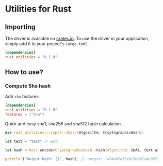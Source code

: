 # Utilities for Rust

## Importing
The driver is available on [crates.io](https://crates.io/crates/imgurs). To use the driver in
your application, simply add it to your project's `Cargo.toml`.

```toml
[dependencies]
rust_utilities = "0.1.0"
```

## How to use?

### Compute Sha hash

Add `sha` features

```toml
[dependencies]
rust_utilities = "0.1.0"
features = ["sha"]
```

Quick and easy sha1, sha256 and sha512 hash calculation.

```rs
use rust_utilities::crypto::sha::{Algorithm, CryptographicHash};

let text = "test" // &str

let hash = hex::encode(CryptographicHash::hash(Algorithm::SHA1, text.as_bytes())); // String

println!("Output hash: {}", hash); // output: `a94a8fe5ccb19ba61c4c0873d391e987982fbbd3`
```
